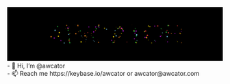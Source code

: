 
<img src="https://raw.githubusercontent.com/awcator/awcator/edd98aaedb2b207bdd1062595d8a18b7153b1790/awcator_particles.svg" alt="AWCATOR Particle Animation" />
- 👋 Hi, I’m @awcator <br>
- 📫 Reach me https://keybase.io/awcator or awcator@awcator.com
